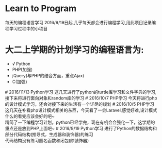 # Learn to Program
每天的编程语言学习
2016/9/19日起,几乎每天都会进行编程学习,用此项目记录编程学习过程中的小项目<br/>
# 大二上学期的计划学习的编程语言为:<br/>
<ul>
<li> √ Python</li>
<li>PHP(加强)</li>
<li>jQuery(与PHP的结合方面，重点Ajax)</li>
<li>C(加强)</li>
</ul>
# 2016/11/13 Python学习
这几天进行了python的turtle库学习和文件字典的学习,接下来将进行面向对象和random库的学习
# 2016/10/7 PHP学习
今天将进行php的设计模式学习，还会对接下来的生活有一个详尽的规划
# 2016/10/5 PHP学习
这几天在补看php设计模式相关的东西，今天看了一会Laravel,感觉好难,设计模式什么的看完应该会好的吧~<br/>
精简了一下编程学习计划，python已经学完，现在有机会会强化一下，这学期的重点还是放到PHP上面吧~
# 2016/9/19 Python学习
进行了Python的数据结构和部分代码结构(推导式，生成器和装饰器)的练习<br/>
代码结构没有练习匿名函数和闭包(除装饰器)

